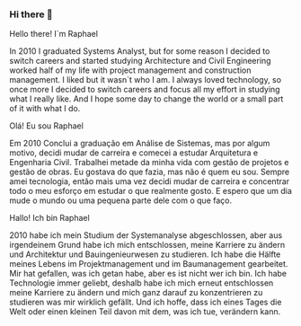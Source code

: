 ### Hi there 👋

<!--
**raphaeltrautmann/raphaeltrautmann** is a ✨ _special_ ✨ repository because its `README.md` (this file) appears on your GitHub profile.

Here are some ideas to get you started:

- 🔭 I’m currently working on ...
- 🌱 I’m currently learning ...
- 👯 I’m looking to collaborate on ...
- 🤔 I’m looking for help with ...
- 💬 Ask me about ...
- 📫 How to reach me: ...
- 😄 Pronouns: ...
- ⚡ Fun fact: ...
-->

Hello there! I`m Raphael

In 2010 I graduated Systems Analyst, but for some reason I decided to switch careers and started studying Architecture and Civil Engineering worked half of my life with project management and construction management. I liked but it wasn`t who I am. 
I always loved technology, so once more I decided to switch careers and focus all my effort in studying what I really like. And I hope some day to change the world or a small part of it with what I do.

Olá! Eu sou Raphael

Em 2010 Conclui a graduação em Análise de Sistemas, mas por algum motivo, decidi mudar de carreira e comecei a estudar Arquitetura e Engenharia Civil. Trabalhei metade da minha vida com gestão de projetos e gestão de obras. Eu gostava do que fazia, mas não é quem eu sou.
Sempre amei tecnologia, então mais uma vez decidi mudar de carreira e concentrar todo o meu esforço em estudar o que realmente gosto. E espero que um dia mude o mundo ou uma pequena parte dele com o que faço.

Hallo! Ich bin Raphael

2010 habe ich mein Studium der Systemanalyse abgeschlossen, aber aus irgendeinem Grund habe ich mich entschlossen, meine Karriere zu ändern und Architektur und Bauingenieurwesen zu studieren. Ich habe die Hälfte meines Lebens im Projektmanagement und im Baumanagement gearbeitet. Mir hat gefallen, was ich getan habe, aber es ist nicht wer ich bin.
Ich habe Technologie immer geliebt, deshalb habe ich mich erneut entschlossen meine Karriere zu ändern und mich ganz darauf zu konzentrieren zu studieren was mir wirklich gefällt. Und ich hoffe, dass ich eines Tages die Welt oder einen kleinen Teil davon mit dem, was ich tue, verändern kann.
